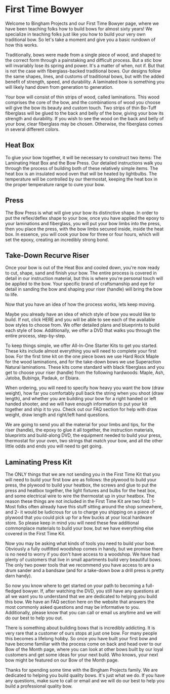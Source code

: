 # First Time Bowyer

Welcome to Bingham Projects and our First Time Bowyer page, where we have been teaching folks how to build bows for almost sixty years! We specialize in teaching folks just like you how to build your very own traditional bow. So let's take a moment and give you a basic rundown of how this works.

Traditionally, bows were made from a single piece of wood, and shaped to the correct form through a painstaking and difficult process. But a stic bow will invariably lose its spring and power. It's a matter of when, not if. But that is not the case with fiberglass-backed traditional bows. Our designs follow the same shapes, lines, and customs of traditional bows, but with the added benefit of strength, speed, and durability. A laminated bow is something you will likely hand down from generation to generation.

Your bow will consist of thin strips of wood, called laminations. This wood comprises the core of the bow, and the combinations of wood you choose will give the bow its beauty and custom touch. Two strips of thin Bo-Tuff fiberglass will be glued to the back and belly of the bow, giving your bow its strength and durability. If you wish to see the wood on the back and belly of your bow, clear fiberglass may be chosen. Otherwise, the fiberglass comes in several different colors.

## Heat Box

To glue your bow together, it will be necessary to construct two items: The Laminating Heat Box and the Bow Press. Our detailed instructions walk you through the process of building both of these relatively simple items. The heat box is an insulated wood oven that will be heated by lightbulbs. The temperature will be controlled by our thermostat, keeping the heat box in the proper temperature range to cure your bow.

## Press

The Bow Press is what will give your bow its distinctive shape. In order to put the reflex/deflex shape to your bow, once you have applied the epoxy to your laminations and fiberglass, you will put your bow limbs into the press, then you place the press, with the bow limbs secured inside, inside the heat box. In essence, you will cook your bow for three or four hours, which will set the epoxy, creating an incredibly strong bond.

## Take-Down Recurve Riser

Once your bow is out of the Heat Box and cooled down, you're now ready to cut, shape, sand and finish your bow. The entire process is covered in detail in our instruction material, but this is where you're personal touch will be applied to the bow. Your specific brand of craftsmanship and eye for detail in sanding the bow and shaping your riser (handle) will bring the bow to life.

Now that you have an idea of how the process works, lets keep moving.

Maybe you already have an idea of which style of bow you would like to build. If not, click HERE and you will be able to see each of the available bow styles to choose from. We offer detailed plans and blueprints to build each style of bow. Additionally, we offer a DVD that walks you through the entire process, step-by-step.

To keep things simple, we offer All-In-One Starter Kits to get you started. These kits include almost everything you will need to complete your first bow.
For the first time kit on the one piece bows we use Hard Rock Maple for the wood laminations, and for the take-down bows we use Superaction Natural laminations. These kits come standard with black fiberglass and you get to choose your riser (handle) from the following hardwoods: Maple, Ash, Jatoba, Bubinga, Padauk, or Ebiara.

When ordering, you will need to specify how heavy you want the bow (draw weight), how far you comfortably pull back the string when you shoot (draw length), and whether you are building your bow for a right handed or left handed shooter, and we will have enough information to put your kit together and ship it to you. Check out our FAQ section for help with draw weight, draw length and right/left hand questions.

We are going to send you all the material for your limbs and tips, for the riser (handle), the epoxy to glue it all together, the instruction materials, blueprints and build-along DVD, the equipment needed to build your press, thermostat for your oven, two strings that match your bow, and all the other little odds and ends you will need to get going.

## Laminating Press Kit

The ONLY things that we are not sending you in the First Time Kit that you will need to build your first bow are as follows: the plywood to build your press, the plywood to build your heatbox, the screws and glue to put the press and heatbox together, the light fixtures and bulbs for the heat box, and some electrical wire to wire the thermostat up in your heatbox. The reason these things are not included in the First Time Kit are two fold: 1- Most folks often already have this stuff sitting around the shop somewhere, and 2- it would be ludicrous for us to charge you shipping on a piece of plywood that you could pick up for a few bucks at your local hardware store. So please keep in mind you will need these few additional commonplace materials to build your bow, but we have everything else covered in the First Time Kit.

Now you may be asking what kinds of tools you need to build your bow. Obviously a fully outfitted woodshop comes in handy, but we promise there is no need to worry if you don't have access to a woodshop. We have had plenty of customers that live in small apartments build very beautiful bows. The only two power tools that we recommend you have access to are a drum sander and a bandsaw (and for a take-down bow a drill press is pretty darn handy).

So now you know where to get started on your path to becoming a full-fledged bowyer. If, after watching the DVD, you still have any questions at all we want you to understand that we are dedicated to helping you build this bow. We have an FAQ section here on the website that answers the most commonly asked questions and may be informative to you. Additionally, please know that you can call or email us anytime and we will do our best to help you out.

There is something about building bows that is incredibly addicting. It is very rare that a customer of ours stops at just one bow. For many people this becomes a lifelong hobby. So once you have built your first bow and have become familiar with the process come on back and head over to our Bow of the Month page, where you can look at other bows built by our loyal customers and get some ideas for your next build. Who knows, your next bow might be featured on our Bow of the Month page.

Thanks for spending some time with the Bingham Projects family. We are dedicated to helping you build quality bows. It's just what we do. If you have any questions, make sure to call or email and we will do our best to help you build a professional quality bow.